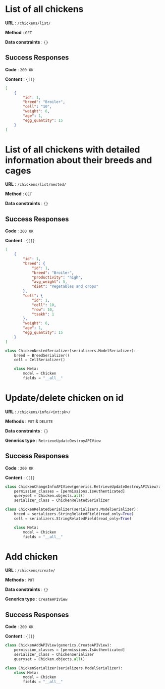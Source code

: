 # List of all chickens

**URL** : `/chickens/list/`

**Method** : `GET`

**Data constraints** : `{}`

## Success Responses

**Code** : `200 OK`

**Content** : `{[]}`

```json
[
    {
        "id": 1,
        "breed": "Broiler",
        "cell": "10",
        "weight": 6,
        "age": 1,
        "egg_quantity": 15
    }
]
```
# List of all chickens with detailed information about their breeds and cages

**URL** : `/chickens/list/nested/`

**Method** : `GET`

**Data constraints** : `{}`

## Success Responses

**Code** : `200 OK`

**Content** : `{[]}`

```json
[
    {
        "id": 1,
        "breed": {
            "id": 1,
            "breed": "Broiler",
            "productivity": "high",
            "avg_weight": 5,
            "diet": "Vegetables and crops"
        },
        "cell": {
            "id": 1,
            "cell": 10,
            "row": 10,
            "tsekh": 1
        },
        "weight": 6,
        "age": 1,
        "egg_quantity": 15
    }
]
```

```python
class ChickenNestedSerializer(serializers.ModelSerializer):
    breed = BreedSerializer()
    cell = CellSerializer()

    class Meta:
        model = Chicken
        fields = "__all__"
```

# Update/delete chicken on id

**URL** : `/chickens/info/<int:pk>/`

**Methods** : `PUT` & `DELETE`

**Data constraints** : `{}`

**Generics type** : `RetrieveUpdateDestroyAPIView`

## Success Responses

**Code** : `200 OK`

**Content** : `{[]}`

```python
class ChickenChangeInfoAPIView(generics.RetrieveUpdateDestroyAPIView):
    permission_classes = [permissions.IsAuthenticated]
    queryset = Chicken.objects.all()
    serializer_class = ChickenRelatedSerializer
```

```python
class ChickenRelatedSerializer(serializers.ModelSerializer):
    breed = serializers.StringRelatedField(read_only=True)
    cell = serializers.StringRelatedField(read_only=True)

    class Meta:
        model = Chicken
        fields = "__all__"
```

# Add chicken

**URL** : `/chickens/create/`

**Methods** : `PUT`

**Data constraints** : `{}`

**Generics type** : `CreateAPIView`

## Success Responses

**Code** : `200 OK`

**Content** : `{[]}`

```python
class ChickenAddAPIView(generics.CreateAPIView):
    permission_classes = [permissions.IsAuthenticated]
    serializer_class = ChickenSerializer
    queryset = Chicken.objects.all()
```

```python
class ChickenSerializer(serializers.ModelSerializer):
    class Meta:
        model = Chicken
        fields = "__all__"
```

